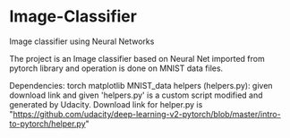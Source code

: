 # Image-Classifier
Image classifier using Neural Networks


The project is an Image classifier based on Neural Net imported from pytorch library and operation is done on MNIST data files.

Dependencies:
torch
matplotlib
MNIST_data
helpers (helpers.py): given download link and given 'helpers.py' is a custom script modified and generated by Udacity.
Download link for helper.py is "https://github.com/udacity/deep-learning-v2-pytorch/blob/master/intro-to-pytorch/helper.py"
